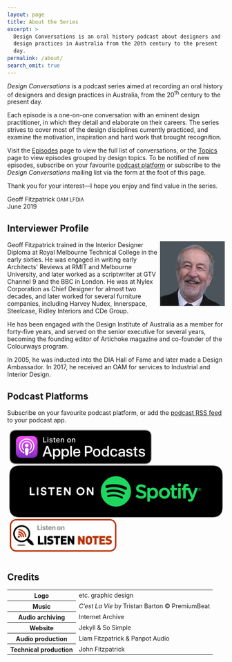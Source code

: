 ```yaml
---
layout: page
title: About the Series
excerpt: >
  Design Conversations is an oral history podcast about designers and 
  design practices in Australia from the 20th century to the present
  day.
permalink: /about/
search_omit: true
---
```


*Design Conversations* is a podcast series aimed at recording an oral
history of designers and design practices in Australia, from the
20<sup>th</sup> century to the present day.

Each episode is a one-on-one conversation with an eminent design
practitioner, in which they detail and elaborate on their careers. The
series strives to cover most of the design disciplines currently
practiced, and examine the motivation, inspiration and hard work that
brought recognition.

Visit the [Episodes](/episodes) page to view the full list of
conversations, or the [Topics](/topics) page to view episodes grouped
by design topics. To be notified of new episodes, subscribe on your 
favourite [podcast platform](#podcast-platforms) or subscribe to the 
*Design Conversations* mailing list via the form at the foot of this 
page.

Thank you for your interest—I hope you enjoy and find value in the
series.

Geoff Fitzpatrick <small>OAM LFDIA</small><br />
June 2019

## Interviewer Profile

<img class="author-avatar" style="float: right" src="/images/author_geoff_fitzpatrick.jpg" alt="Geoff Fitzpatrick photo">

Geoff Fitzpatrick trained in the Interior Designer Diploma at Royal
Melbourne Technical College in the early sixties. He was engaged in
writing early Architects' Reviews at RMIT and Melbourne University, and
later worked as a scriptwriter at GTV Channel 9 and the BBC in London.
He was at Nylex Corporation as Chief Designer for almost two decades,
and later worked for several furniture companies, including Harvey
Nudex, Innerspace, Steelcase, Ridley Interiors and CDe Group.

He has been engaged with the Design Institute of Australia as a member
for forty-five years, and served on the senior executive for several
years, becoming the founding editor of Artichoke magazine and co-founder
of the Colourways program.

In 2005, he was inducted into the DIA Hall of Fame and later made a
Design Ambassador. In 2017, he received an OAM for services to Industrial
and Interior Design.

## Podcast Platforms

Subscribe on your favourite podcast platform, or add the
[podcast RSS feed](/podcast.xml) to your podcast app.

<div style="margin-bottom: 40px; display: block">

  <a href="https://podcasts.apple.com/us/podcast/design-conversations/id1591996555"
    title="Listen on Apple Podcasts" target="blank" style="float: left; margin: 0 5px 0 5px">
    <img loading="lazy" src="/images/listen-on-apple-podcasts-en-us.svg" alt="Listen on Apple Podcasts"
      style="height: 80px" />
  </a>

  <a href="https://open.spotify.com/show/6LwyXwj6Z5bGUj0KZ00CpS"
    title="Listen on Spotify" target="blank" style="float: left; margin: 0 5px 0 5px">
    <img loading="lazy" src="/images/spotify-podcast-badge-blk-grn-330x80.svg" alt="Listen on Spotify"
      style="height: 80x" />
  </a>

  <a href="https://www.listennotes.com/podcasts/design-conversations-geoff-fitzpatrick-zgABdLfUr1l/"
    title="Design Conversations | Listen Notes" target="blank" style="margin: 0 5px 0 5px">
    <img loading="lazy" src="/images/listen-notes-podcast-badge.png"
      alt="Design Conversations | Listen Notes" style="height: 80px" />
  </a>

</div>

## Credits

<table>
  <tbody>
    <tr>
      <th>Logo</th>
      <td>etc. graphic design</td>
    </tr>
    <tr>
      <th>Music</th>
      <td><i>C’est La Vie</i> by Tristan Barton &#169; PremiumBeat</td>
    </tr>
    <tr>
      <th>Audio archiving</th>
      <td>Internet Archive</td>
    </tr>
    <tr>
      <th>Website</th>
      <td>Jekyll & So Simple</td>
    </tr>
    <tr>
      <th>Audio production</th>
      <td>Liam Fitzpatrick & Panpot Audio</td>
    </tr>
    <tr>
      <th>Technical production</th>
      <td>John Fitzpatrick</td>
    </tr>
  </tbody>
</table>

